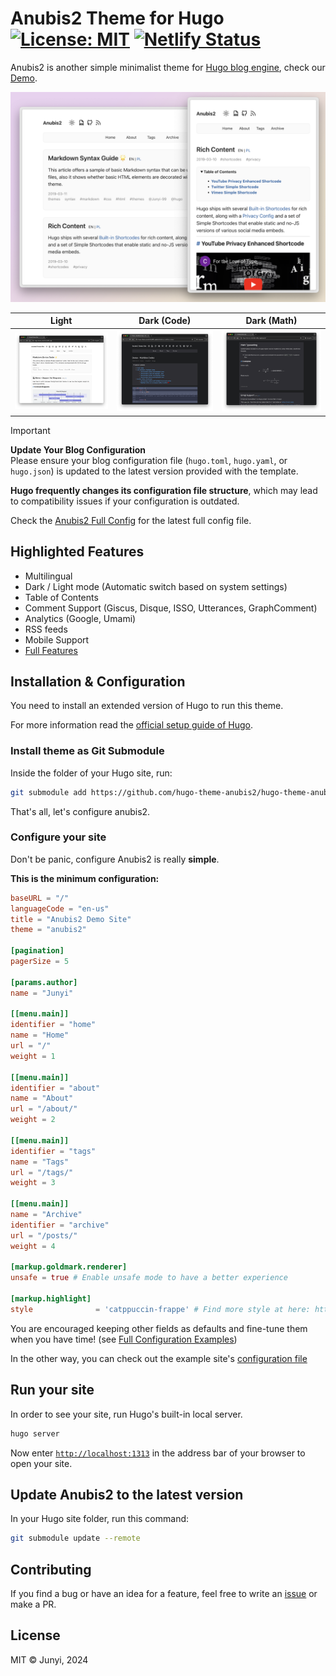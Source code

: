 # Anubis2 Theme for Hugo [![License: MIT](https://img.shields.io/badge/License-MIT-green.svg)](https://opensource.org/licenses/MIT) [![Netlify Status](https://api.netlify.com/api/v1/badges/750dfb45-73dc-4a96-8920-e701e0196959/deploy-status)](https://app.netlify.com/sites/hugo-theme-anubis2/deploys)

Anubis2 is another simple minimalist theme for [Hugo blog engine](https://gohugo.io/), check our [Demo](https://hugo-theme-anubis2.netlify.app/).

![image](./images/demo1.png)

|                                                        Light                                                         |                                                     Dark (Code)                                                      |                                                     Dark (Math)                                                      |
| :------------------------------------------------------------------------------------------------------------------: | :------------------------------------------------------------------------------------------------------------------: | :------------------------------------------------------------------------------------------------------------------: |
| <img width="1166" alt="demo1" src="./images/light.png"> | <img width="1112" alt="demo3" src="./images/dark.png"> | <img width="1166" alt="demo2" src="./images/math.png"> |


> [!IMPORTANT]  
> **Update Your Blog Configuration**  
> Please ensure your blog configuration file (`hugo.toml`, `hugo.yaml`, or `hugo.json`) is updated to the latest version provided with the template.
> 
> **Hugo frequently changes its configuration file structure**, which may lead to compatibility issues if your configuration is outdated.
>
> Check the [Anubis2 Full Config](./exampleSiteMultilingual/hugo.toml) for the latest full config file.  



## Highlighted Features

- Multilingual
- Dark / Light mode (Automatic switch based on system settings)
- Table of Contents
- Comment Support (Giscus, Disque, ISSO, Utterances, GraphComment)
- Analytics (Google, Umami)
- RSS feeds
- Mobile Support
- [Full Features](wiki/Full-Features)

## Installation & Configuration

You need to install an extended version of Hugo to run this theme.

For more information read the [official setup guide of Hugo](https://gohugo.io/installation/).

### Install theme as Git Submodule

Inside the folder of your Hugo site, run:

```bash
git submodule add https://github.com/hugo-theme-anubis2/hugo-theme-anubis2.git themes/anubis2
```

That's all, let's configure anubis2.

### Configure your site

Don't be panic, configure Anubis2 is really **simple**.

**This is the minimum configuration:**

```toml
baseURL = "/"
languageCode = "en-us"
title = "Anubis2 Demo Site"
theme = "anubis2"

[pagination]
pagerSize = 5

[params.author]
name = "Junyi"

[[menu.main]]
identifier = "home"
name = "Home"
url = "/"
weight = 1

[[menu.main]]
identifier = "about"
name = "About"
url = "/about/"
weight = 2

[[menu.main]]
identifier = "tags"
name = "Tags"
url = "/tags/"
weight = 3

[[menu.main]]
name = "Archive"
identifier = "archive"
url = "/posts/"
weight = 4

[markup.goldmark.renderer]
unsafe = true # Enable unsafe mode to have a better experience

[markup.highlight]
style              = 'catppuccin-frappe' # Find more style at here: https://swapoff.org/chroma/playground/
```

You are encouraged keeping other fields as defaults and fine-tune them when you have time! (see [Full Configuration Examples](https://github.com/hugo-theme-anubis2/hugo-theme-anubis2/wiki/Configuration-Example))

In the other way, you can check out the example site's [configuration file](exampleSiteMultilingual/hugo.toml)

## Run your site

In order to see your site, run Hugo's built-in local server.

```bash
hugo server
```

Now enter [`http://localhost:1313`](http://localhost:1313/) in the address bar of your browser to open your site.

## Update Anubis2 to the latest version

In your Hugo site folder, run this command:

```bash
git submodule update --remote
```

## Contributing

If you find a bug or have an idea for a feature, feel free to write an [issue](https://github.com/hugo-theme-anubis2/hugo-theme-anubis2/issues) or make a PR.

## License

MIT © Junyi, 2024

